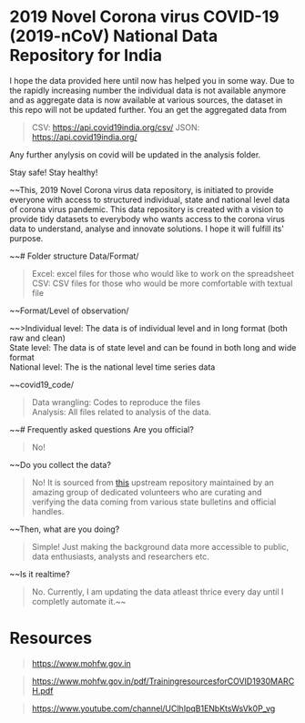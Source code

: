 # 2019 Novel Corona virus COVID-19 (2019-nCoV) National Data Repository for India

I hope the data provided here until now has helped you in some way. Due to the rapidly increasing number the individual data is not available anymore and as aggregate data is now available at various sources, the dataset in this repo will not be updated further. You an get the aggregated data from 

> CSV: https://api.covid19india.org/csv/
>JSON: https://api.covid19india.org/

Any further anylysis on covid will be updated in the analysis folder.

Stay safe!
Stay healthy!

~~This, 2019 Novel Corona virus data repository, is initiated to provide everyone with access to structured individual, state and national level data of corona virus pandemic. This data repository is created with a vision to provide tidy datasets to everybody who wants access to the corona virus data to understand, analyse and innovate solutions. I hope it will fulfill its' purpose. 

~~# Folder structure
Data/Format/
>Excel: excel files for those who would like to work on the spreadsheet\
CSV: CSV files for those who would be more comfortable with textual file

~~Format/Level of observation/

~~>Individual level: The data is of individual level and in long format (both raw and clean)\
State level: The data is of state level and can be found in both long and wide format\
National level: The is the national level time series data

~~covid19_code/
>Data wrangling: Codes to reproduce the files\
Analysis: All files related to analysis of the data.
 
~~# Frequently asked questions
Are you official?
>No!

~~Do you collect the data?
>No! It is sourced from [this](https://www.covid19india.org/faq) upstream repository maintained by an amazing group of dedicated volunteers who are curating and verifying the data coming from various state bulletins and official handles. 

~~Then, what are you doing?
>Simple! Just making the background data more accessible to public, data enthusiasts, analysts and researchers etc.

~~Is it realtime?
>No. Currently, I am updating the data atleast thrice every day until I completly automate it.~~

# Resources
>https://www.mohfw.gov.in

>https://www.mohfw.gov.in/pdf/TrainingresourcesforCOVID1930MARCH.pdf

>https://www.youtube.com/channel/UClhIpqB1ENbKtsWsVk0P_vg
